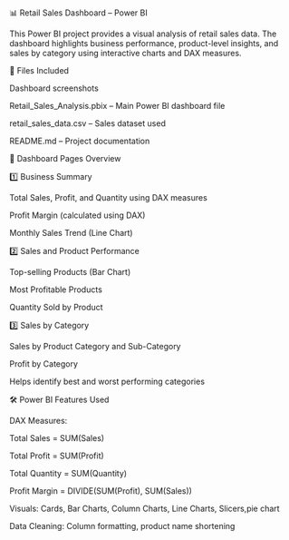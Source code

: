 📊 Retail Sales Dashboard – Power BI

This Power BI project provides a visual analysis of retail sales data. The dashboard highlights business performance, product-level insights, and sales by category using interactive charts and DAX measures.

📁 Files Included

Dashboard screenshots

Retail_Sales_Analysis.pbix – Main Power BI dashboard file

retail_sales_data.csv – Sales dataset used 

README.md – Project documentation

📌 Dashboard Pages Overview

1️⃣ Business Summary

Total Sales, Profit, and Quantity using DAX measures

Profit Margin (calculated using DAX)

Monthly Sales Trend (Line Chart)

2️⃣ Sales and Product Performance

Top-selling Products (Bar Chart)

Most Profitable Products

Quantity Sold by Product

3️⃣ Sales by Category

Sales by Product Category and Sub-Category

Profit by Category

Helps identify best and worst performing categories

🛠️ Power BI Features Used

DAX Measures:

Total Sales = SUM(Sales)  

Total Profit = SUM(Profit) 

Total Quantity = SUM(Quantity) 

Profit Margin = DIVIDE(SUM(Profit), SUM(Sales))

Visuals: Cards, Bar Charts, Column Charts, Line Charts, Slicers,pie chart

Data Cleaning: Column formatting, product name shortening
